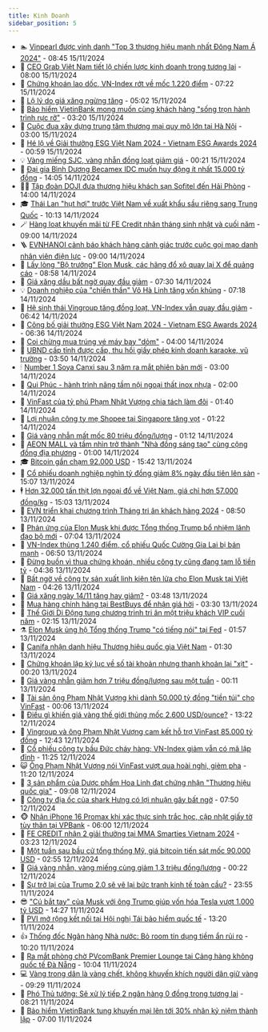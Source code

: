 ```yaml
---
title: Kinh Doanh
sidebar_position: 5
---
```


<!-- dantri-kinh-doanh:START -->
- 🏊 [Vinpearl được vinh danh &quot;Top 3 thương hiệu mạnh nhất Đông Nam Á 2024&quot;](https://dantri.com.vn/kinh-doanh/vinpearl-duoc-vinh-danh-top-3-thuong-hieu-manh-nhat-dong-nam-a-2024-20241115150947898.htm) - 08:45 15/11/2024
- 🦆 [CEO Grab Việt Nam tiết lộ chiến lược kinh doanh trong tương lai](https://dantri.com.vn/kinh-doanh/ceo-grab-viet-nam-tiet-lo-chien-luoc-kinh-doanh-trong-tuong-lai-20241115144146765.htm) - 08:00 15/11/2024
- 🦄 [Chứng khoán lao dốc, VN-Index rớt về mốc 1.220 điểm](https://dantri.com.vn/kinh-doanh/chung-khoan-lao-doc-vn-index-rot-ve-moc-1220-diem-20241115132127606.htm) - 07:22 15/11/2024
- 🌝 [Lộ lý do giá xăng ngừng tăng](https://dantri.com.vn/kinh-doanh/lo-ly-do-gia-xang-ngung-tang-20241115111155579.htm) - 05:02 15/11/2024
- 💃 [Bảo hiểm VietinBank mong muốn cùng khách hàng &quot;sống trọn hành trình rực rỡ&quot;](https://dantri.com.vn/kinh-doanh/bao-hiem-vietinbank-mong-muon-cung-khach-hang-song-tron-hanh-trinh-ruc-ro-20241115100454287.htm) - 03:20 15/11/2024
- 🦏 [Cuộc đua xây dựng trung tâm thương mại quy mô lớn tại Hà Nội](https://dantri.com.vn/kinh-doanh/cuoc-dua-xay-dung-trung-tam-thuong-mai-quy-mo-lon-tai-ha-noi-20241114162753019.htm) - 03:00 15/11/2024
- 🦩 [Hé lộ về Giải thưởng ESG Việt Nam 2024 - Vietnam ESG Awards 2024](https://dantri.com.vn/kinh-doanh/he-lo-ve-giai-thuong-esg-viet-nam-2024-vietnam-esg-awards-2024-20241112110258451.htm) - 00:59 15/11/2024
- 💡 [Vàng miếng SJC, vàng nhẫn đồng loạt giảm giá](https://dantri.com.vn/kinh-doanh/vang-mieng-sjc-vang-nhan-dong-loat-giam-gia-20241115000615920.htm) - 00:21 15/11/2024
- 🌊 [Đại gia Bình Dương Becamex IDC muốn huy động ít nhất 15.000 tỷ đồng](https://dantri.com.vn/kinh-doanh/dai-gia-binh-duong-becamex-idc-muon-huy-dong-it-nhat-15000-ty-dong-20241114165614119.htm) - 14:05 14/11/2024
- 🧑‍💻 [Tập đoàn DOJI đưa thương hiệu khách sạn Sofitel đến Hải Phòng](https://dantri.com.vn/kinh-doanh/tap-doan-doji-dua-thuong-hieu-khach-san-sofitel-den-hai-phong-20241114204338585.htm) - 14:00 14/11/2024
- 🎓 [Thái Lan &quot;hụt hơi&quot; trước Việt Nam về xuất khẩu sầu riêng sang Trung Quốc](https://dantri.com.vn/kinh-doanh/thai-lan-hut-hoi-truoc-viet-nam-ve-xuat-khau-sau-rieng-sang-trung-quoc-20241114163831230.htm) - 10:13 14/11/2024
- 🪄 [Hàng loạt khuyến mãi từ FE Credit nhân tháng sinh nhật và cuối năm](https://dantri.com.vn/kinh-doanh/hang-loat-khuyen-mai-tu-fe-credit-nhan-thang-sinh-nhat-va-cuoi-nam-20241114151643086.htm) - 09:00 14/11/2024
- 🪜 [EVNHANOI cảnh báo khách hàng cảnh giác trước cuộc gọi mạo danh nhân viên điện lực](https://dantri.com.vn/kinh-doanh/evnhanoi-canh-bao-khach-hang-canh-giac-truoc-cuoc-goi-mao-danh-nhan-vien-dien-luc-20241113091055185.htm) - 09:00 14/11/2024
- 🦄 [Lấy lòng &quot;Bộ trưởng&quot; Elon Musk, các hãng đổ xô quay lại X để quảng cáo](https://dantri.com.vn/kinh-doanh/lay-long-bo-truong-elon-musk-cac-hang-do-xo-quay-lai-x-de-quang-cao-20241114113214264.htm) - 08:58 14/11/2024
- 💯 [Giá xăng dầu bất ngờ quay đầu giảm](https://dantri.com.vn/kinh-doanh/gia-xang-dau-bat-ngo-quay-dau-giam-20241114141021314.htm) - 07:30 14/11/2024
- 💡 [Doanh nghiệp của &quot;chiến thần&quot; Võ Hà Linh tăng vốn khủng](https://dantri.com.vn/kinh-doanh/doanh-nghiep-cua-chien-than-vo-ha-linh-tang-von-khung-20241112180520201.htm) - 07:18 14/11/2024
- 🧰 [Hệ sinh thái Vingroup tăng đồng loạt, VN-Index vẫn quay đầu giảm](https://dantri.com.vn/kinh-doanh/he-sinh-thai-vingroup-tang-dong-loat-vn-index-van-quay-dau-giam-20241114131748078.htm) - 06:42 14/11/2024
- 🎊 [Công bố giải thưởng ESG Việt Nam 2024 - Vietnam ESG Awards 2024](https://dantri.com.vn/kinh-doanh/cong-bo-giai-thuong-esg-viet-nam-2024-vietnam-esg-awards-2024-20241110213838382.htm) - 06:36 14/11/2024
- 🔭 [Coi chừng mua trúng vé máy bay &quot;dỏm&quot;](https://dantri.com.vn/kinh-doanh/coi-chung-mua-trung-ve-may-bay-dom-20241114094808336.htm) - 04:00 14/11/2024
- 💼 [UBND cấp tỉnh được cấp, thu hồi giấy phép kinh doanh karaoke, vũ trường](https://dantri.com.vn/kinh-doanh/ubnd-cap-tinh-duoc-cap-thu-hoi-giay-phep-kinh-doanh-karaoke-vu-truong-20241113190640312.htm) - 03:50 14/11/2024
- 🕯 [Number 1 Soya Canxi sau 3 năm ra mắt phiên bản mới](https://dantri.com.vn/kinh-doanh/number-1-soya-canxi-sau-3-nam-ra-mat-phien-ban-moi-20241114093327962.htm) - 03:00 14/11/2024
- 🫣 [Qui Phúc - hành trình nâng tầm nội ngoại thất inox nhựa](https://dantri.com.vn/kinh-doanh/qui-phuc-hanh-trinh-nang-tam-noi-ngoai-that-inox-nhua-20241113160137069.htm) - 02:00 14/11/2024
- 🤠 [VinFast của tỷ phú Phạm Nhật Vượng chia tách làm đôi](https://dantri.com.vn/kinh-doanh/vinfast-cua-ty-phu-pham-nhat-vuong-chia-tach-lam-doi-20241114081714202.htm) - 01:40 14/11/2024
- 🌈 [Lợi nhuận công ty mẹ Shopee tại Singapore tăng vọt](https://dantri.com.vn/kinh-doanh/loi-nhuan-cong-ty-me-shopee-tai-singapore-tang-vot-20241113145948046.htm) - 01:22 14/11/2024
- 🦅 [Giá vàng nhẫn mất mốc 80 triệu đồng/lượng](https://dantri.com.vn/kinh-doanh/gia-vang-nhan-mat-moc-80-trieu-dongluong-20241114001202948.htm) - 01:12 14/11/2024
- 🌁 [AEON MALL và tầm nhìn trở thành &quot;Nhà đồng sáng tạo&quot; cùng cộng đồng địa phương](https://dantri.com.vn/kinh-doanh/aeon-mall-va-tam-nhin-tro-thanh-nha-dong-sang-tao-cung-cong-dong-dia-phuong-20241113161150215.htm) - 01:00 14/11/2024
- 🎓 [Bitcoin gần chạm 92.000 USD](https://dantri.com.vn/kinh-doanh/bitcoin-gan-cham-92000-usd-20241113223034490.htm) - 15:42 13/11/2024
- 📝 [Cổ phiếu doanh nghiệp nghìn tỷ đồng giảm 8% ngày đầu tiên lên sàn](https://dantri.com.vn/kinh-doanh/co-phieu-doanh-nghiep-nghin-ty-dong-giam-8-ngay-dau-tien-len-san-20241113081310559.htm) - 15:07 13/11/2024
- 🕴 [Hơn 32.000 tấn thịt lợn ngoại đổ về Việt Nam, giá chỉ hơn 57.000 đồng/kg](https://dantri.com.vn/kinh-doanh/hon-32000-tan-thit-lon-ngoai-do-ve-viet-nam-gia-chi-hon-57000-dongkg-20241113160421610.htm) - 15:03 13/11/2024
- 🧰 [EVN triển khai chương trình Tháng tri ân khách hàng 2024](https://dantri.com.vn/kinh-doanh/evn-trien-khai-chuong-trinh-thang-tri-an-khach-hang-2024-20241113154419451.htm) - 08:50 13/11/2024
- 🤖 [Phản ứng của Elon Musk khi được Tổng thống Trump bổ nhiệm lãnh đạo bộ mới](https://dantri.com.vn/kinh-doanh/phan-ung-cua-elon-musk-khi-duoc-tong-thong-trump-bo-nhiem-lanh-dao-bo-moi-20241113120325283.htm) - 07:04 13/11/2024
- 🤠 [VN-Index thủng 1.240 điểm, cổ phiếu Quốc Cường Gia Lai bị bán mạnh](https://dantri.com.vn/kinh-doanh/vn-index-thung-1240-diem-co-phieu-quoc-cuong-gia-lai-bi-ban-manh-20241113133113567.htm) - 06:50 13/11/2024
- 🌮 [Đừng buồn vì thua chứng khoán, nhiều công ty cũng đang tạm lỗ tiền tỷ](https://dantri.com.vn/kinh-doanh/dung-buon-vi-thua-chung-khoan-nhieu-cong-ty-cung-dang-tam-lo-tien-ty-20241113105527647.htm) - 04:36 13/11/2024
- 🦄 [Bất ngờ về công ty sản xuất linh kiện tên lửa cho Elon Musk tại Việt Nam](https://dantri.com.vn/kinh-doanh/bat-ngo-ve-cong-ty-san-xuat-linh-kien-ten-lua-cho-elon-musk-tai-viet-nam-20241113101850757.htm) - 04:26 13/11/2024
- 👺 [Giá xăng ngày 14/11 tăng hay giảm?](https://dantri.com.vn/kinh-doanh/gia-xang-ngay-1411-tang-hay-giam-20241113100741603.htm) - 03:48 13/11/2024
- 🤗 [Mua hàng chính hãng tại BestBuys để nhận giá hời](https://dantri.com.vn/kinh-doanh/mua-hang-chinh-hang-tai-bestbuys-de-nhan-gia-hoi-20241112184653092.htm) - 03:30 13/11/2024
- 💪 [Thế Giới Di Động tung chương trình tri ân một triệu khách VIP cuối năm](https://dantri.com.vn/kinh-doanh/the-gioi-di-dong-tung-chuong-trinh-tri-an-mot-trieu-khach-vip-cuoi-nam-20241113085204514.htm) - 02:15 13/11/2024
- ⚗️ [Elon Musk ủng hộ Tổng thống Trump &quot;có tiếng nói&quot; tại Fed](https://dantri.com.vn/kinh-doanh/elon-musk-ung-ho-tong-thong-trump-co-tieng-noi-tai-fed-20241113082259910.htm) - 01:57 13/11/2024
- 🧠 [Canifa nhận danh hiệu Thương hiệu quốc gia Việt Nam](https://dantri.com.vn/kinh-doanh/canifa-nhan-danh-hieu-thuong-hieu-quoc-gia-viet-nam-20241112184145624.htm) - 01:30 13/11/2024
- 🗽 [Chứng khoán lập kỷ lục về số tài khoản nhưng thanh khoản lại &quot;xịt&quot;](https://dantri.com.vn/kinh-doanh/chung-khoan-lap-ky-luc-ve-so-tai-khoan-nhung-thanh-khoan-lai-xit-20241113071806212.htm) - 00:20 13/11/2024
- 🫣 [Giá vàng nhẫn giảm hơn 7 triệu đồng/lượng sau một tuần](https://dantri.com.vn/kinh-doanh/gia-vang-nhan-giam-hon-7-trieu-dongluong-sau-mot-tuan-20241113070736528.htm) - 00:11 13/11/2024
- 🫣 [Tài sản ông Phạm Nhật Vượng khi dành 50.000 tỷ đồng &quot;tiền túi&quot; cho VinFast](https://dantri.com.vn/kinh-doanh/tai-san-ong-pham-nhat-vuong-khi-danh-50000-ty-dong-tien-tui-cho-vinfast-20241112220253581.htm) - 00:06 13/11/2024
- 🫣 [Điều gì khiến giá vàng thế giới thủng mốc 2.600 USD/ounce?](https://dantri.com.vn/kinh-doanh/dieu-gi-khien-gia-vang-the-gioi-thung-moc-2600-usdounce-20241112180828081.htm) - 13:22 12/11/2024
- 💂 [Vingroup và ông Phạm Nhật Vượng cam kết hỗ trợ VinFast 85.000 tỷ đồng](https://dantri.com.vn/kinh-doanh/vingroup-va-ong-pham-nhat-vuong-cam-ket-ho-tro-vinfast-85000-ty-dong-20241112183613758.htm) - 12:43 12/11/2024
- 💫 [Cổ phiếu công ty bầu Đức cháy hàng; VN-Index giảm vẫn có mã lập đỉnh](https://dantri.com.vn/kinh-doanh/co-phieu-cong-ty-bau-duc-chay-hang-vn-index-giam-van-co-ma-lap-dinh-20241112162748235.htm) - 11:25 12/11/2024
- 😺 [Ông Phạm Nhật Vượng nói VinFast vượt qua hoài nghi, gièm pha](https://dantri.com.vn/kinh-doanh/ong-pham-nhat-vuong-noi-vinfast-vuot-qua-hoai-nghi-giem-pha-20241112154457464.htm) - 11:20 12/11/2024
- 🦆 [3 sản phẩm của Dược phẩm Hoa Linh đạt chứng nhận &quot;Thương hiệu quốc gia&quot;](https://dantri.com.vn/kinh-doanh/3-san-pham-cua-duoc-pham-hoa-linh-dat-chung-nhan-thuong-hieu-quoc-gia-20241112160321152.htm) - 09:08 12/11/2024
- 👀 [Công ty địa ốc của shark Hưng có lợi nhuận gây bất ngờ](https://dantri.com.vn/kinh-doanh/cong-ty-dia-oc-cua-shark-hung-co-loi-nhuan-gay-bat-ngo-20241112143401653.htm) - 07:50 12/11/2024
- 🐵 [Nhận iPhone 16 Promax khi xác thực sinh trắc học, cập nhật giấy tờ tùy thân tại VPBank](https://dantri.com.vn/kinh-doanh/nhan-iphone-16-promax-khi-xac-thuc-sinh-trac-hoc-cap-nhat-giay-to-tuy-than-tai-vpbank-20241112104528180.htm) - 06:00 12/11/2024
- 🤖 [FE CREDIT nhận 2 giải thưởng tại MMA Smarties Vietnam 2024](https://dantri.com.vn/kinh-doanh/fe-credit-nhan-2-giai-thuong-tai-mma-smarties-vietnam-2024-20241112100946972.htm) - 03:23 12/11/2024
- 💂 [Một tuần sau bầu cử tổng thống Mỹ, giá bitcoin tiến sát mốc 90.000 USD](https://dantri.com.vn/kinh-doanh/mot-tuan-sau-bau-cu-tong-thong-my-gia-bitcoin-tien-sat-moc-90000-usd-20241112081951009.htm) - 02:55 12/11/2024
- 🦆 [Giá vàng nhẫn, vàng miếng cùng giảm 1,3 triệu đồng/lượng](https://dantri.com.vn/kinh-doanh/gia-vang-nhan-vang-mieng-cung-giam-13-trieu-dongluong-20241112065834365.htm) - 00:22 12/11/2024
- 🦅 [Sự trở lại của Trump 2.0 sẽ vẽ lại bức tranh kinh tế toàn cầu?](https://dantri.com.vn/kinh-doanh/su-tro-lai-cua-trump-20-se-ve-lai-buc-tranh-kinh-te-toan-cau-20241102231343173.htm) - 23:55 11/11/2024
- 😎 [&quot;Cú bắt tay&quot; của Musk với ông Trump giúp vốn hóa Tesla vượt 1.000 tỷ USD](https://dantri.com.vn/kinh-doanh/cu-bat-tay-cua-musk-voi-ong-trump-giup-von-hoa-tesla-vuot-1000-ty-usd-20241110001502633.htm) - 14:27 11/11/2024
- 🐎 [PVI mở rộng kết nối tại Hội nghị Tái bảo hiểm quốc tế](https://dantri.com.vn/kinh-doanh/pvi-mo-rong-ket-noi-tai-hoi-nghi-tai-bao-hiem-quoc-te-20241111193624732.htm) - 13:20 11/11/2024
- 👍 [Thống đốc Ngân hàng Nhà nước: Bỏ room tín dụng tiềm ẩn rủi ro](https://dantri.com.vn/kinh-doanh/thong-doc-ngan-hang-nha-nuoc-bo-room-tin-dung-tiem-an-rui-ro-20241111155512739.htm) - 10:20 11/11/2024
- 🦒 [Ra mắt phòng chờ PVcomBank Premier Lounge tại Cảng hàng không quốc tế Đà Nẵng](https://dantri.com.vn/kinh-doanh/ra-mat-phong-cho-pvcombank-premier-lounge-tai-cang-hang-khong-quoc-te-da-nang-20241111170031998.htm) - 10:04 11/11/2024
- 💻 [Vàng trong dân là vàng chết, không khuyến khích người dân giữ vàng](https://dantri.com.vn/kinh-doanh/vang-trong-dan-la-vang-chet-khong-khuyen-khich-nguoi-dan-giu-vang-20241111155031797.htm) - 09:29 11/11/2024
- 👺 [Phó Thủ tướng: Sẽ xử lý tiếp 2 ngân hàng 0 đồng trong tương lai](https://dantri.com.vn/kinh-doanh/pho-thu-tuong-se-xu-ly-tiep-2-ngan-hang-0-dong-trong-tuong-lai-20241111150309606.htm) - 08:21 11/11/2024
- 🧐 [Bảo hiểm VietinBank tung khuyến mại lên tới 30% nhân kỷ niệm thành lập](https://dantri.com.vn/kinh-doanh/bao-hiem-vietinbank-tung-khuyen-mai-len-toi-30-nhan-ky-niem-thanh-lap-20241111115250600.htm) - 07:00 11/11/2024<!-- dantri-kinh-doanh:END -->

